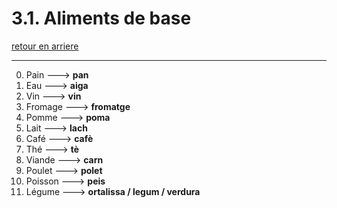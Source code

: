 # 3.1. Aliments de base

[retour en arriere](../../menu_fiches.md)

---

0. Pain  ---> **pan**
1. Eau  ---> **aiga**
2. Vin  ---> **vin**
3. Fromage  ---> **fromatge**
4. Pomme  ---> **poma**
5. Lait  ---> **lach**
6. Café  ---> **cafè**
7. Thé  ---> **tè**
8. Viande  ---> **carn**
9. Poulet  ---> **polet**
10. Poisson  ---> **peis**
11. Légume  ---> **ortalissa / legum / verdura**